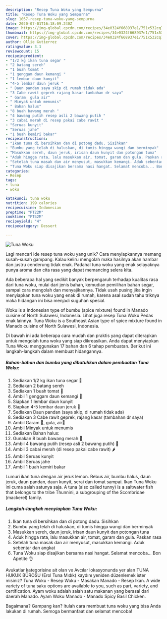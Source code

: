 ```yaml
---
description: "Resep Tuna Woku yang Sempurna"
title: "Resep Tuna Woku yang Sempurna"
slug: 1057-resep-tuna-woku-yang-sempurna
date: 2020-07-01T16:18:09.240Z
image: https://img-global.cpcdn.com/recipes/34e0324f668937e1/751x532cq70/tuna-woku-foto-resep-utama.jpg
thumbnail: https://img-global.cpcdn.com/recipes/34e0324f668937e1/751x532cq70/tuna-woku-foto-resep-utama.jpg
cover: https://img-global.cpcdn.com/recipes/34e0324f668937e1/751x532cq70/tuna-woku-foto-resep-utama.jpg
author: Ollie Gutierrez
ratingvalue: 3.1
reviewcount: 15
recipeingredient:
- "1/2 kg ikan tuna segar "
- "2 batang sereh"
- "1 buah tomat "
- "1 genggam daun kemangi "
- "1 lembar daun kunyit"
- "4-5 lembar daun jeruk "
- " Daun pandan saya skip di rumah tidak ada"
- "3 Cabe rawit geprek rajang kasar tambahan dr saya"
- " Garam  gula air"
- " Minyak untuk menumis"
- " Bahan halus"
- "8 buah bawang merah "
- "4 bawang putih resep asli 2 bawang putih "
- "3 cabai merah di resep pakai cabe rawit "
- "Seruas kunyit"
- "Seruas jahe"
- "1 buah kemiri bakar"
recipeinstructions:
- "Ikan tuna di bersihkan dan di potong dadu. Sisihkan"
- "Bumbu yang telah di haluskan, di tumis hingga wangi dan berminyak"
- "Masukkan sereh, daun jeruk, irisan daun kunyit dan potongan tuna"
- "Aduk hingga rata, lalu masukkan air, tomat, garam dan gula. Paskan rasa"
- "Setelah tuna masak dan air menyusut, masukkan kemangi. Aduk sebentar dan angkat"
- "Tuna Woku siap disajikan bersama nasi hangat. Selamat mencoba... Bon Apetite 👌"
categories:
- Resep
tags:
- tuna
- woku

katakunci: tuna woku 
nutrition: 199 calories
recipecuisine: Indonesian
preptime: "PT22M"
cooktime: "PT42M"
recipeyield: "4"
recipecategory: Dessert

---
```



![Tuna Woku](https://img-global.cpcdn.com/recipes/34e0324f668937e1/751x532cq70/tuna-woku-foto-resep-utama.jpg)

Lagi mencari ide resep tuna woku yang unik? Cara menyiapkannya memang susah-susah gampang. Kalau keliru mengolah maka hasilnya akan hambar dan justru cenderung tidak enak. Padahal tuna woku yang enak selayaknya punya aroma dan cita rasa yang dapat memancing selera kita.

Ada beberapa hal yang sedikit banyak berpengaruh terhadap kualitas rasa dari tuna woku, mulai dari jenis bahan, kemudian pemilihan bahan segar, sampai cara mengolah dan menyajikannya. Tidak usah pusing jika ingin menyiapkan tuna woku yang enak di rumah, karena asal sudah tahu triknya maka hidangan ini bisa menjadi suguhan spesial.

Woku is a Indonesian type of bumbu (spice mixture) found in Manado cuisine of North Sulawesi, Indonesia. Lihat juga resep Tuna Woku Pedas enak lainnya. Tuna Woku is a Southeast Asian type of spice mixture found in Manado cuisine of North Sulawesi, Indonesia.


Di bawah ini ada beberapa cara mudah dan praktis yang dapat diterapkan untuk mengolah tuna woku yang siap dikreasikan. Anda dapat menyiapkan Tuna Woku menggunakan 17 bahan dan 6 tahap pembuatan. Berikut ini langkah-langkah dalam membuat hidangannya.

<!--inarticleads1-->

##### Bahan-bahan dan bumbu yang dibutuhkan dalam pembuatan Tuna Woku:

1. Sediakan 1/2 kg ikan tuna segar 🐬
1. Sediakan 2 batang sereh
1. Sediakan 1 buah tomat 🍅
1. Ambil 1 genggam daun kemangi 🌿
1. Siapkan 1 lembar daun kunyit
1. Siapkan 4-5 lembar daun jeruk 🍃
1. Sediakan  Daun pandan (saya skip, di rumah tidak ada)
1. Sediakan 3 Cabe rawit geprek, rajang kasar (tambahan dr saya)
1. Ambil  Garam 🧂, gula, air🥛
1. Ambil  Minyak untuk menumis
1. Sediakan  Bahan halus:
1. Gunakan 8 buah bawang merah 🧅
1. Ambil 4 bawang putih (resep asli 2 bawang putih) 🧄
1. Ambil 3 cabai merah (di resep pakai cabe rawit) 🌶
1. Ambil Seruas kunyit
1. Ambil Seruas jahe
1. Ambil 1 buah kemiri bakar


Lumuri ikan tuna dengan air jeruk lemon. Rebus air, bumbu halus, daun jeruk, daun pandan, daun kunyit, serai dan tomat sampai. Ikan Tuna Woku ini cuma salah satunya saja. A tuna (also called tunny) is a saltwater fish that belongs to the tribe Thunnini, a subgrouping of the Scombridae (mackerel) family. 

<!--inarticleads2-->

##### Langkah-langkah menyiapkan Tuna Woku:

1. Ikan tuna di bersihkan dan di potong dadu. Sisihkan
1. Bumbu yang telah di haluskan, di tumis hingga wangi dan berminyak
1. Masukkan sereh, daun jeruk, irisan daun kunyit dan potongan tuna
1. Aduk hingga rata, lalu masukkan air, tomat, garam dan gula. Paskan rasa
1. Setelah tuna masak dan air menyusut, masukkan kemangi. Aduk sebentar dan angkat
1. Tuna Woku siap disajikan bersama nasi hangat. Selamat mencoba... Bon Apetite 👌


Avukatlar kategorisine ait olan ve Avcılar lokasyonunda yer alan TUNA HUKUK BÜROSU (Erol Tuna Mıdık) kaydını yeniden düzenlemek ister misiniz? Tuna Woku - Resep Woku - Masakan Manado - Resep Ikan. A wide variety of tuna saku options are available to you, such as part, variety, and certification. Ayam woku adalah salah satu makanan yang berasal dari daerah Manado. Ayam Woku Manado - Manado Spicy Basil Chicken. 

Bagaimana? Gampang kan? Itulah cara membuat tuna woku yang bisa Anda lakukan di rumah. Semoga bermanfaat dan selamat mencoba!
